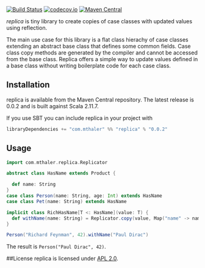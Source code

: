 [![Build Status](https://travis-ci.org/mthaler/replica.png)](https://travis-ci.org/mthaler/replica)
[![codecov.io](http://codecov.io/github/mthaler/replica/coverage.svg?branch=master)](http://codecov.io/github/mthaler/replica?branch=master)
[![Maven Central](https://maven-badges.herokuapp.com/maven-central/com.mthaler/replica_2.11/badge.svg)](https://maven-badges.herokuapp.com/maven-central/com.mthaler/replica_2.11)

_replica_ is tiny library to create copies of case classes with updated values using reflection.

The main use case for this library is a flat class hierachy of case classes extending an abstract base class that defines some common fields.
Case class copy methods are generated by the compiler and cannot be accessed from the base class. Replica offers a simple way
to update values defined in a base class without writing boilerplate code for each case class.

## Installation

replica is available from the Maven Central repository. The latest release is 0.0.2 and is built against Scala 2.11.7.

If you use SBT you can include replica in your project with

```scala
libraryDependencies += "com.mthaler" %% "replica" % "0.0.2"
```
## Usage

```scala
import com.mthaler.replica.Replicator

abstract class HasName extends Product {

  def name: String
}
case class Person(name: String, age: Int) extends HasName
case class Pet(name: String) extends HasName

implicit class RichHasName[T <: HasName](value: T) {
  def withName(name: String) = Replicator.copy(value, Map("name" -> name))
}

Person("Richard Feynman", 42).withName("Paul Dirac")
```

The result is `Person("Paul Dirac", 42)`.

##License
replica is licensed under [APL 2.0](http://www.apache.org/licenses/LICENSE-2.0).
